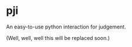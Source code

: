 # pji

An easy-to-use python interaction for judgement.

(Well, well, well this will be replaced soon.)